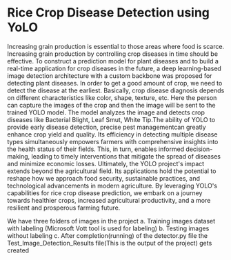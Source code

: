 # Rice Crop Disease Detection using YoLO

Increasing grain production is essential to those areas where food is scarce.
Increasing grain production by controlling crop diseases in time should be effective. 
To construct a prediction model for plant diseases and to build a real-time application for crop diseases in the future, a deep learning-based image detection architecture with a custom backbone was proposed for detecting plant diseases.
In order to get a good amount of crop, we need to detect the disease at the earliest.
Basically, crop disease diagnosis depends on different characteristics like color, shape, texture, etc. Here the person can capture the images of the crop and then the image will be sent to the trained YOLO model. 
The model analyzes the image and detects crop diseases like  Bacterial Blight, Leaf Smut, White Tip.The ability of YOLO to provide early disease detection, precise pest managementcan greatly enhance crop yield and quality. 
Its efficiency in detecting multiple disease types simultaneously empowers farmers with comprehensive insights into the health status of their fields. 
This, in turn, enables informed decision-making, leading to timely interventions that mitigate the spread of diseases and minimize economic losses.
Ultimately, the YOLO project's impact extends beyond the agricultural field. 
Its applications hold the potential to reshape how we approach food security, sustainable practices, and technological advancements in modern agriculture. 
By leveraging YOLO's capabilities for rice crop disease prediction, we embark on a journey towards healthier crops, increased agricultural productivity, and a more resilient and prosperous farming future.

We have three folders of images in the project
  a. Training images dataset with labeling (Microsoft Vott tool is used for labeling) 
  b. Testing images without labeling
  c. After completion(running) of the detector.py file the Test_Image_Detection_Results file(This is the output of the project) gets created

